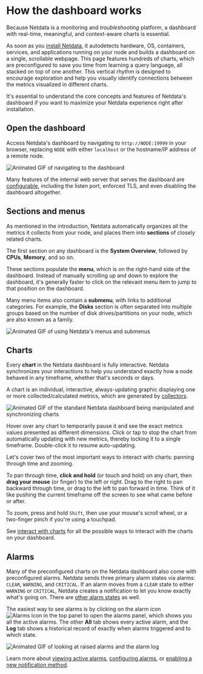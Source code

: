 <!--
title: "How the dashboard works"
description: >-
    "Learn how to navigate Netdata's preconfigured dashboard to get started 
    exploring, visualizing, and troubleshooting in real time."
type: "explanation"
custom_edit_url: "https://github.com/netdata/netdata/blob/master/docs/dashboard/how-dashboard-works.md"
sidebar_label: "How the dashboard works"
learn_status: "Published"
learn_topic_type: "Concepts"
learn_rel_path: "Concepts"
-->

# How the dashboard works

Because Netdata is a monitoring and _troubleshooting_ platform, a dashboard with real-time, meaningful, and
context-aware charts is essential.

As soon as you [install Netdata](https://github.com/netdata/netdata/blob/master/packaging/installer/README.md), it autodetects hardware, OS, containers, services, and
applications running on your node and builds a dashboard on a single, scrollable webpage. This page features hundreds of
charts, which are preconfigured to save you time from learning a query language, all stacked on top of one another. This
vertical rhythm is designed to encourage exploration and help you visually identify connections between the metrics
visualized in different charts.

It's essential to understand the core concepts and features of Netdata's dashboard if you want to maximize your Netdata
experience right after installation.

## Open the dashboard

Access Netdata's dashboard by navigating to `http://NODE:19999` in your browser, replacing `NODE` with either
`localhost` or the hostname/IP address of a remote node.

![Animated GIF of navigating to the
dashboard](https://user-images.githubusercontent.com/1153921/80825153-abaec600-8b94-11ea-8b17-1b770a2abaa9.gif)

Many features of the internal web server that serves the dashboard are [configurable](https://github.com/netdata/netdata/blob/master/web/server/README.md), including
the listen port, enforced TLS, and even disabling the dashboard altogether.

## Sections and menus

As mentioned in the introduction, Netdata automatically organizes all the metrics it collects from your node, and places
them into **sections** of closely related charts.

The first section on any dashboard is the **System Overview**, followed by **CPUs**, **Memory**, and so on.

These sections populate the **menu**, which is on the right-hand side of the dashboard. Instead of manually scrolling up
and down to explore the dashboard, it's generally faster to click on the relevant menu item to jump to that position on
the dashboard.

Many menu items also contain a **submenu**, with links to additional categories. For example, the **Disks** section is often separated into multiple groups based on the number of disk drives/partitions on your node, which are also known as a family.

![Animated GIF of using Netdata's menus and
submenus](https://user-images.githubusercontent.com/1153921/80832425-7c528600-8ba1-11ea-8140-d0a17a62009b.gif)

## Charts

Every **chart** in the Netdata dashboard is fully interactive. Netdata
synchronizes your interactions to help you understand exactly how a node behaved in any timeframe, whether that's
seconds or days.

A chart is an individual, interactive, always-updating graphic displaying one or more collected/calculated metrics,
which are generated by [collectors](https://github.com/netdata/netdata/blob/master/collectors/README.md). 

![Animated GIF of the standard Netdata dashboard being manipulated and synchronizing
charts](https://user-images.githubusercontent.com/1153921/80839230-b034a800-8baf-11ea-9cb2-99c1e10f0f85.gif)

Hover over any chart to temporarily pause it and see the exact metrics values presented as different dimensions. Click
or tap to stop the chart from automatically updating with new metrics, thereby locking it to a single timeframe.
Double-click it to resume auto-updating.

Let's cover two of the most important ways to interact with charts: panning through time and zooming.

To pan through time, **click and hold** (or touch and hold) on any chart, then **drag your mouse** (or finger) to the
left or right. Drag to the right to pan backward through time, or drag to the left to pan forward in time. Think of it
like pushing the current timeframe off the screen to see what came before or after.

To zoom, press and hold `Shift`, then use your mouse's scroll wheel, or a two-finger pinch if you're using a touchpad.

See [interact with charts](https://github.com/netdata/netdata/blob/master/docs/cloud/visualize/interact-new-charts.md) for all the possible ways to interact with the charts on
your dashboard.

## Alarms

Many of the preconfigured charts on the Netdata dashboard also come with preconfigured alarms. Netdata sends three
primary alarm states via alarms: `CLEAR`, `WARNING`, and `CRITICAL`. If an alarm moves from a `CLEAR` state to either
`WARNING` or `CRITICAL`, Netdata creates a notification to let you know exactly what's going on. There are [other alarm
states](https://github.com/netdata/netdata/blob/master/health/REFERENCE.md#alarm-statuses) as well.

The easiest way to see alarms is by clicking on the alarm icon ![Alarms
icon](https://raw.githubusercontent.com/netdata/netdata-ui/98e31799c1ec0983f433537ff16d2ac2b0d994aa/src/components/icon/assets/alarm.svg)
in the top panel to open the alarms panel, which shows you all the active alarms. The other **All** tab shows every
active alarm, and the **Log** tab shows a historical record of exactly when alarms triggered and to which state.

![Animated GIF of looking at raised alarms and the alarm
log](https://user-images.githubusercontent.com/1153921/80842482-8c289500-8bb6-11ea-9791-600cfdbe82ce.gif)

Learn more about [viewing active alarms](https://github.com/netdata/netdata/blob/master/docs/monitor/view-active-alarms.md), [configuring
alarms](https://github.com/netdata/netdata/blob/master/health/REFERENCE.md), or [enabling a new notification
method](https://github.com/netdata/netdata/blob/master/docs/monitor/enable-notifications.md).
